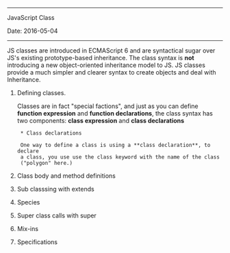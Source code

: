 -----------------------------------------------------
JavaScript Class

Date: 2016-05-04

-----------------------------------------------------

JS classes are introduced in ECMAScript 6 and are syntactical sugar over JS's
existing prototype-based inheritance. The class syntax is **not** introducing
a new object-oriented inheritance model to JS. JS classes provide a much simpler
and clearer syntax to create objects and deal with Inheritance.

1. Defining classes.

	Classes are in fact "special factions", and just as you can define
	**function expression** and **function declarations**, the class syntax has 
	two components: **class expression** and **class declarations**

		* Class declarations

		One way to define a class is using a **class declaration**, to declare
		a class, you use use the class keyword with the name of the class
		("polygon" here.)


2. Class body and method definitions





3. Sub classsing with extends




4. Species




5. Super class calls with super



6. Mix-ins



7. Specifications






